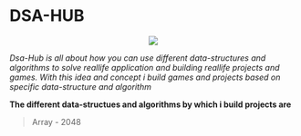 # DSA-HUB

<p align="center">
  <img src="bg.png">
</p>

*Dsa-Hub is all about how you can use different data-structures and algorithms to solve reallife application and building reallife projects and games. With this idea and concept i build games and projects  based on specific data-structure and algorithm*

**The different data-structues and algorithms by which i build projects are**
> Array - 2048
